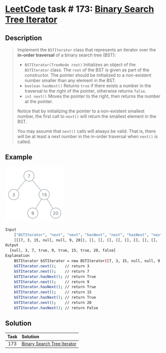 # [LeetCode][leetcode] task # 173: [Binary Search Tree Iterator][task]

Description
-----------

> Implement the `BSTIterator` class that represents an iterator
> over the **in-order traversal** of a binary search tree (BST):
> * `BSTIterator(TreeNode root)` Initializes an object of the `BSTIterator` class.
> The `root` of the BST is given as part of the constructor.
> The pointer should be initialized to a non-existent number smaller than any element in the BST.
> * `boolean hasNext()` Returns `true` if there exists a number in the traversal
> to the right of the pointer, otherwise returns `false`.
> * `int next()` Moves the pointer to the right, then returns the number at the pointer.
>
> Notice that by initializing the pointer to a non-existent smallest number,
> the first call to `next()` will return the smallest element in the BST.
> 
> You may assume that `next()` calls will always be valid.
> That is, there will be at least a next number in the in-order traversal when `next()` is called.

Example
-------

![node.png](image/node.png)

```sh
Input
    ["BSTIterator", "next", "next", "hasNext", "next", "hasNext", "next", "hasNext", "next", "hasNext"]
    [[[7, 3, 15, null, null, 9, 20]], [], [], [], [], [], [], [], [], []]
Output
  [null, 3, 7, true, 9, true, 15, true, 20, false]
Explanation
    BSTIterator bSTIterator = new BSTIterator([7, 3, 15, null, null, 9, 20]);
    bSTIterator.next();    // return 3
    bSTIterator.next();    // return 7
    bSTIterator.hasNext(); // return True
    bSTIterator.next();    // return 9
    bSTIterator.hasNext(); // return True
    bSTIterator.next();    // return 15
    bSTIterator.hasNext(); // return True
    bSTIterator.next();    // return 20
    bSTIterator.hasNext(); // return False
```

Solution
--------

| Task | Solution                                |
|:----:|:----------------------------------------|
| 173  | [Binary Search Tree Iterator][solution] |


[leetcode]: <http://leetcode.com/>
[task]: <https://leetcode.com/problems/binary-search-tree-iterator/>
[solution]: <https://github.com/wellaxis/praxis-leetcode/blob/main/src/main/java/com/witalis/praxis/leetcode/task/h2/p173/option/Practice.java>
